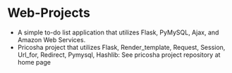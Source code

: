 # Web-Projects

* A simple to-do list application that utilizes Flask, PyMySQL, Ajax, and Amazon Web Services.
* Pricosha project that utilizes Flask, Render_template, Request, Session, Url_for, Redirect, Pymysql, Hashlib: See pricosha project repository at home page
